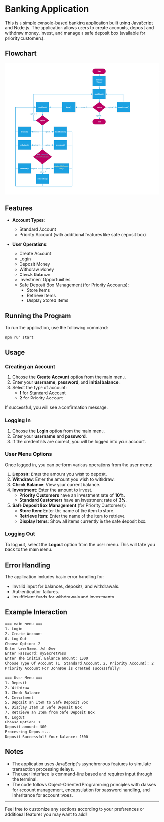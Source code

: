 # Banking Application

This is a simple console-based banking application built using JavaScript and Node.js. The application allows users to create accounts, deposit and withdraw money, invest, and manage a safe deposit box (available for priority customers).

## Flowchart
![Flowchart](Flowchart.png)

## Features

- **Account Types**:
  - Standard Account
  - Priority Account (with additional features like safe deposit box)

- **User Operations**:
  - Create Account
  - Login
  - Deposit Money
  - Withdraw Money
  - Check Balance
  - Investment Opportunities
  - Safe Deposit Box Management (for Priority Accounts):
    - Store Items
    - Retrieve Items
    - Display Stored Items

## Running the Program

To run the application, use the following command:

```bash
npm run start
```

## Usage

### Creating an Account

1. Choose the **Create Account** option from the main menu.
2. Enter your **username**, **password**, and **initial balance**.
3. Select the type of account:
   - **1** for Standard Account
   - **2** for Priority Account

If successful, you will see a confirmation message.

### Logging In

1. Choose the **Login** option from the main menu.
2. Enter your **username** and **password**.
3. If the credentials are correct, you will be logged into your account.

### User Menu Options

Once logged in, you can perform various operations from the user menu:

1. **Deposit**: Enter the amount you wish to deposit.
2. **Withdraw**: Enter the amount you wish to withdraw.
3. **Check Balance**: View your current balance.
4. **Investment**: Enter the amount to invest. 
   - **Priority Customers** have an investment rate of **10%**.
   - **Standard Customers** have an investment rate of **3%**.
5. **Safe Deposit Box Management** (for Priority Customers):
   - **Store Item**: Enter the name of the item to store.
   - **Retrieve Item**: Enter the name of the item to retrieve.
   - **Display Items**: Show all items currently in the safe deposit box.

### Logging Out

To log out, select the **Logout** option from the user menu. This will take you back to the main menu.

## Error Handling

The application includes basic error handling for:
- Invalid input for balances, deposits, and withdrawals.
- Authentication failures.
- Insufficient funds for withdrawals and investments.

## Example Interaction

```
=== Main Menu ===
1. Login
2. Create Account
0. Log Out
Choose Option: 2
Enter UserName: JohnDoe
Enter Password: mySecretPass
Enter The initial Balance amount: 1000
Choose Type Of Account (1. Standard Account, 2. Priority Account): 2
Priority Account For JohnDoe is created successfully!

=== User Menu ===
1. Deposit
2. Withdraw
3. Check Balance
4. Investment
5. Deposit an Item to Safe Deposit Box
6. Display Item in Safe Deposit Box
7. Retrieve an Item from Safe Deposit Box
0. Logout
Choose Option: 1
Deposit amount: 500
Processing Deposit...
Deposit Successful! Your Balance: 1500
```

## Notes

- The application uses JavaScript's asynchronous features to simulate transaction processing delays.
- The user interface is command-line based and requires input through the terminal.
- The code follows Object-Oriented Programming principles with classes for account management, encapsulation for password handling, and inheritance for account types.

---

Feel free to customize any sections according to your preferences or additional features you may want to add!